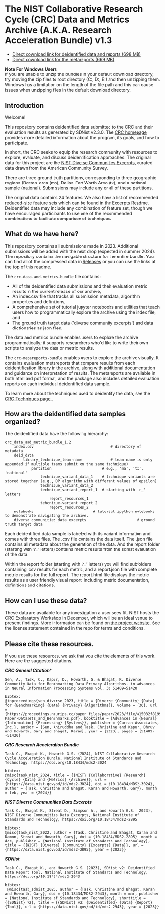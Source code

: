 # The NIST Collaborative Research Cycle (CRC) Data and Metrics Archive (A.K.A. Research Acceleration Bundle) v1.3

- [Direct download link for deidentified data and reports (698 MB)](https://github.com/usnistgov/privacy_collaborative_research_cycle/releases/download/v1.3/crc_data_and_metric_bundle_1.3.zip)
- [Direct download link for the metareports (669 MB)](https://github.com/usnistgov/privacy_collaborative_research_cycle/releases/download/v1.3/crc_metareport_bundle_1.2.zip)

**Note For Windows Users**  
If you are unable to unzip the bundles in your default download 
directory, try moving the zip files to root directory (C:\, D:\, E:\) and then
unzipping them. Windows has a limitation on the length of the file path and
this can cause issues when unzipping files in the default download directory.


## Introduction

Welcome!

This repository contains deidentified data submitted to the CRC and their evaluation results as generated by SDNist v2.3.0. The [CRC homepage](https://pages.nist.gov/privacy_collaborative_research_cycle/) provides more detailed information about the program, its goals, and how to participate.

In short, the CRC seeks to equip the research community with resources to explore, evaluate, and discuss deidentification approaches. The original data for this project are the [NIST Diverse Communities Excerpts](https://github.com/usnistgov/SDNist/tree/main/nist%20diverse%20communities%20data%20excerpts), curated data drawn from the American Community Survey.

There are three ground truth partitions, corresponding to three geographic regions (Boston-area (ma), Dallas-Fort Worth Area (tx), and a national sample (national). Submissions may include any or all of these partitions.

The original data contains 24 features. We also have a list of recommended reduced-size feature sets which can be found in the Excerpts Readme. Deidentified data may include any combination of feature set, though we have encouraged participants to use one of the recommended combinations to facilitate comparison of techniques.

## What do we have here? 

This repository contains all submissions made in 2023. Additional submissions will be added with the next drop (expected in summer 2024). The repository contains the navigable structure for the entire bundle. You can find all of the compressed data in [Releases](https://github.com/usnistgov/privacy_collaborative_research_cycle/releases/tag/v1.3) or you can use the links at the top of this readme.

The `crc-data-and-metrics-bundle` file contains: 

* All of the deidentified data submissions and their evaluation metric results in the current release of our archive,
* An index.csv file that tracks all submission metadata, algorithm properties and definitions,
* A comprehensive set of tutorial jupyter notebooks and utilities that teach users how to programmatically explore the archive using the index file, and
* The ground truth target data ('diverse community excerpts') and data dictionaries as json files.  

The data and metrics bundle enables users to explore the archive programmatically; it supports researchers who'd like to write their own scripts to analyze the data or metric results.

The `crc-metareports-bundle` enables users to explore the archive visually. It contains evaluation metareports that compare results from each deidentification library in the archive, along with additional documentation and guidance on interpretation of results.  The metareports are available in both html and pdf format, and the package also includes detailed evaluation reports on each individual deidentified data sample.  

To learn more about the techniques used to deidentify the data, see the [CRC Techniques page.](https://pages.nist.gov/privacy_collaborative_research_cycle/pages/techniques.html).

## How are the deidentified data samples organized? 

The deidentified data have the following hierarchy: 
```
crc_data_and_metric_bundle_1.2
	index.csv	             			        # directory of metadata
	deid_data
		library_technique_team-name   			# team name is only appended if multiple teams submit on the same technique)
			partition             			# e.g., 'ma', 'tx', 'national'
				technique_variant_data_1	# technique variants are stored together (e.g., DP algorithm with different values of epsilon)
				technique_variant_data_2
				technique_variant_report_1  # starting with 'r_' letters
					report_resources_1
				tehcnique-variant_report 2
					report_resources_2
	notebooks					        # tutorial ipython notebooks to demonstrate navigating the archive.
	diverse_communities_data_excerpts                       # ground truth target data
```
Each deidentified data sample is labeled with its variant information and comes with three files.  The .csv file contains the data itself.  The .json file contains all metadata about the generation of the data.  And the report folder (starting with *'r_'* letters) contains metric results from the sdnist evaluation of the data.  

Within the report folder (starting with *'r_'* letters) you will find subfolders containing .csv results for each metric, and a report.json file with complete metric results for the full report. The report.html file displays the metric results as a user friendly visual report, including metric documentation, definitions and citations.

## How can I use these data? 

These data are available for any investigation a user sees fit. NIST hosts the CRC Explanatory Workshop in December, which will be an ideal venue to present findings. More information can be found on [the project website](https://pages.nist.gov/privacy_collaborative_research_cycle/).  See the license statement contained in the repo for terms and conditions.
## Please cite these resources.

If you use these resources, we ask that you cite the elements of this work. Here are the suggested citations. 

***CRC General Citation****
```
Sen, A., Task, C., Kapur, D., Howarth, G. & Bhagat, K. Diverse Community Data for Benchmarking Data Privacy Algorithms. in Advances in Neural Information Processing Systems vol. 36 51409–51420.

bibtex:
@inproceedings{sen_diverse_2023, title = {Diverse {Community} {Data} for {Benchmarking} {Data} {Privacy} {Algorithms}}, volume = {36}, url = {https://proceedings.neurips.cc/paper_files/paper/2023/file/a15032f8199511ced4d7a8e2bbb487a5-Paper-Datasets_and_Benchmarks.pdf}, booktitle = {Advances in {Neural} {Information} {Processing} {Systems}}, publisher = {Curran Associates, Inc.}, author = {Sen, Aniruddha and Task, Christine and Kapur, Dhruv and Howarth, Gary and Bhagat, Karan}, year = {2023}, pages = {51409--51420}

```


***CRC Research Acceleration Bundle***
```
Task C., Bhagat K., Howarth G.S. (2024), NIST Collaborative Research Cycle Acceleration Bundle, National Institute of Standards and Technology, https://doi.org/10.18434/mds2-3024

bibtex:
@misc{task_nist_2024, title = {{NIST} {Collaborative} {Research} {Cycle} {Data} and {Metrics} {Archive}}, url = {https://data.nist.gov/od/id/mds2-3024}, doi = {10.18434/MDS2-3024}, author = {Task, Christine and Bhagat, Karan and Howarth, Gary}, month = feb, year = {2024}}

```

***NIST Diverse Communities Data Excerpts***
```
Task C., Bhagat K., Streat D., Simpson A., and Howarth G.S. (2023), NIST Diverse Communities Data Excerpts, National Institute of Standards and Technology, https://doi.org/10.18434/mds2-2895

bibtex:
@misc{task_nist_2022, author = {Task, Christine and Bhagat, Karan and Damon, Streat and Howarth, Gary}, doi = {10.18434/MDS2-2895}, month = dec, publisher = {National Institute of Standards and Technology}, title = {{NIST} {Diverse} {Community} {Excerpts} {Data}}, url = {https://data.nist.gov/od/id/mds2-2895}, year = {2023}} 
```

***SDNist***
```
Task C., Bhagat K., and Howarth G.S. (2023), SDNist v2: Deidentified Data Report Tool, National Institute of Standards and Technology, https://doi.org/10.18434/mds2-2943

bibtex: 
 @misc{task_sdnist_2023, author = {Task, Christine and Bhagat, Karan and Howarth, Gary}, doi = {10.18434/MDS2-2943}, month = mar, publisher = {National Institute of Standards and Technology}, shorttitle = {{SDNist} v2}, title = {{SDNist} v2: {Deidentified} {Data} {Report} {Tool}}, url = {https://data.nist.gov/od/id/mds2-2943}, year = {2023}}
```
